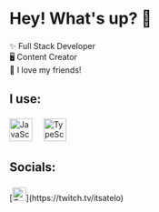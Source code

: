 <h1 align="left">Hey! What's up? 👋</h1>

###

<p align="left">
   ✨ Full Stack Developer<br>
   🖥️ Content Creator<br>
   💖 I love my friends!<br>
</p>

###

<h2 align="left">I use:</h2>

###

<div align="left">
    <img src="https://images-ext-2.discordapp.net/external/4u5vAh7aiQZxo4WDxVlndlEe55q8C1QzPMSSqHWhP0Y/%3Fsize%3D96%26quality%3Dlossless/https/cdn.discordapp.com/emojis/1198661801936687224.webp?format=webp" height="40" alt="JavaScript Logo" />
    <img width="12" />
    <img src="https://images-ext-1.discordapp.net/external/mlGirH-v3H5NQ7RaK5dS93vCxestKZb4F-7Jhzte1O4/%3Fsize%3D96%26quality%3Dlossless/https/cdn.discordapp.com/emojis/1198661851953762314.webp?format=webp" height="40" alt="TypeScript Logo" />
</div>

###

<h2 align="left">Socials:</h2>

###

<div align="left">
    [<img src="https://cdn.discordapp.com/emojis/1198662130707206154.webp?size=96&quality=lossless" height="24" alt="Twitch Logo">](https://twitch.tv/itsatelo)
</div>
